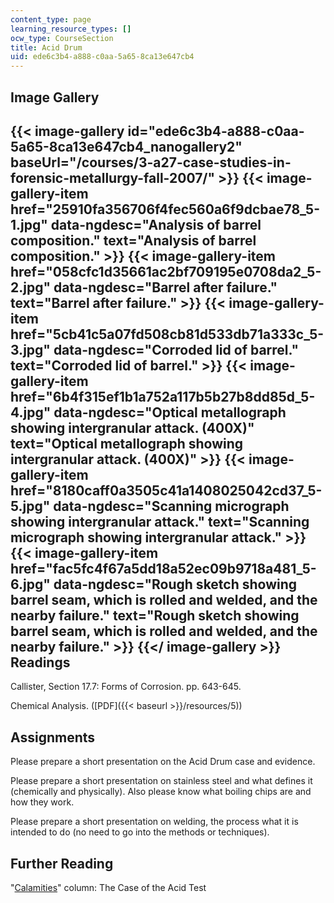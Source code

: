```yaml
---
content_type: page
learning_resource_types: []
ocw_type: CourseSection
title: Acid Drum
uid: ede6c3b4-a888-c0aa-5a65-8ca13e647cb4
---
```


Image Gallery
-------------
{{< image-gallery id="ede6c3b4-a888-c0aa-5a65-8ca13e647cb4_nanogallery2" baseUrl="/courses/3-a27-case-studies-in-forensic-metallurgy-fall-2007/" >}}
{{< image-gallery-item href="25910fa356706f4fec560a6f9dcbae78_5-1.jpg" data-ngdesc="Analysis of barrel composition." text="Analysis of barrel composition." >}}
{{< image-gallery-item href="058cfc1d35661ac2bf709195e0708da2_5-2.jpg" data-ngdesc="Barrel after failure." text="Barrel after failure." >}}
{{< image-gallery-item href="5cb41c5a07fd508cb81d533db71a333c_5-3.jpg" data-ngdesc="Corroded lid of barrel." text="Corroded lid of barrel." >}}
{{< image-gallery-item href="6b4f315ef1b1a752a117b5b27b8dd85d_5-4.jpg" data-ngdesc="Optical metallograph showing intergranular attack. (400X)" text="Optical metallograph showing intergranular attack. (400X)" >}}
{{< image-gallery-item href="8180caff0a3505c41a1408025042cd37_5-5.jpg" data-ngdesc="Scanning micrograph showing intergranular attack." text="Scanning micrograph showing intergranular attack." >}}
{{< image-gallery-item href="fac5fc4f67a5dd18a52ec09b9718a481_5-6.jpg" data-ngdesc="Rough sketch showing barrel seam, which is rolled and welded, and the nearby failure." text="Rough sketch showing barrel seam, which is rolled and welded, and the nearby failure." >}}
{{</ image-gallery >}}
Readings
--------

Callister, Section 17.7: Forms of Corrosion. pp. 643-645.

Chemical Analysis. ([PDF]({{< baseurl >}}/resources/5))

Assignments
-----------

Please prepare a short presentation on the Acid Drum case and evidence.

Please prepare a short presentation on stainless steel and what defines it (chemically and physically). Also please know what boiling chips are and how they work.

Please prepare a short presentation on welding, the process what it is intended to do (no need to go into the methods or techniques).

Further Reading
---------------

"[Calamities](http://www.designnews.com/article/ca276305.html)" column: The Case of the Acid Test